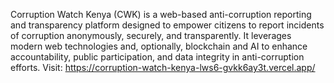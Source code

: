 Corruption Watch Kenya (CWK) is a web-based anti-corruption reporting and transparency platform designed to empower citizens to report incidents of corruption anonymously, securely, and transparently. It leverages modern web technologies and, optionally, blockchain and AI to enhance accountability, public participation, and data integrity in anti-corruption efforts.
Visit: https://corruption-watch-kenya-lws6-gvkk6ay3t.vercel.app/
